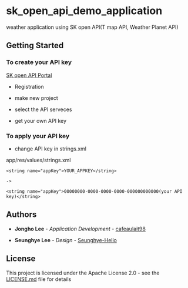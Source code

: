 # sk_open_api_demo_application

weather application using SK open API(T map API, Weather Planet API)

## Getting Started

### To create your API key

[SK open API Portal](https://openapi.sk.com)

* Registration

* make new project

* select the API serveces

* get your own API key

### To apply your API key

* change API key in strings.xml

app/res/values/strings.xml

```
<string name="appKey">YOUR_APPKEY</string>

->

<string name="appKey">00000000-0000-0000-0000-000000000000(your API key)</string>
```

## Authors

* **Jongho Lee** - *Application Development* - [cafeaulait98](https://github.com/cafeaulait98)

* **Seunghye Lee** - *Design* - [Seunghye-Hello](https://github.com/Seunghye-Hello)


## License

This project is licensed under the Apache License 2.0 - see the [LICENSE.md](https://github.com/sk-openapi/demo_application/blob/master/LICENSE) file for details


